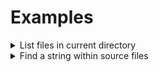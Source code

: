 # Examples

<details><summary>List files in current directory</summary>

`ls` is the "list" command, which lists files in the working directory.

```bash
ls          # show me the files in my current directory
ls /tmp     # show me the files in the '/tmp' directory

echo $HOME  # show me the value of the `HOME` variable
ls $HOME    # show me the files in the $HOME directory

echo 'arg with spaces' 'second arg'
echo "\$HOME is interpolated to: $HOME"
```

</details>

<details><summary>Find a string within source files</summary>

```bash
find .         \
  -name '*.rs' \
  -type f      \
  -not -path './target/*' |
xargs grep '"Error\b'

# with ripgrep
rg -Fw '"Error'
```

</details>
